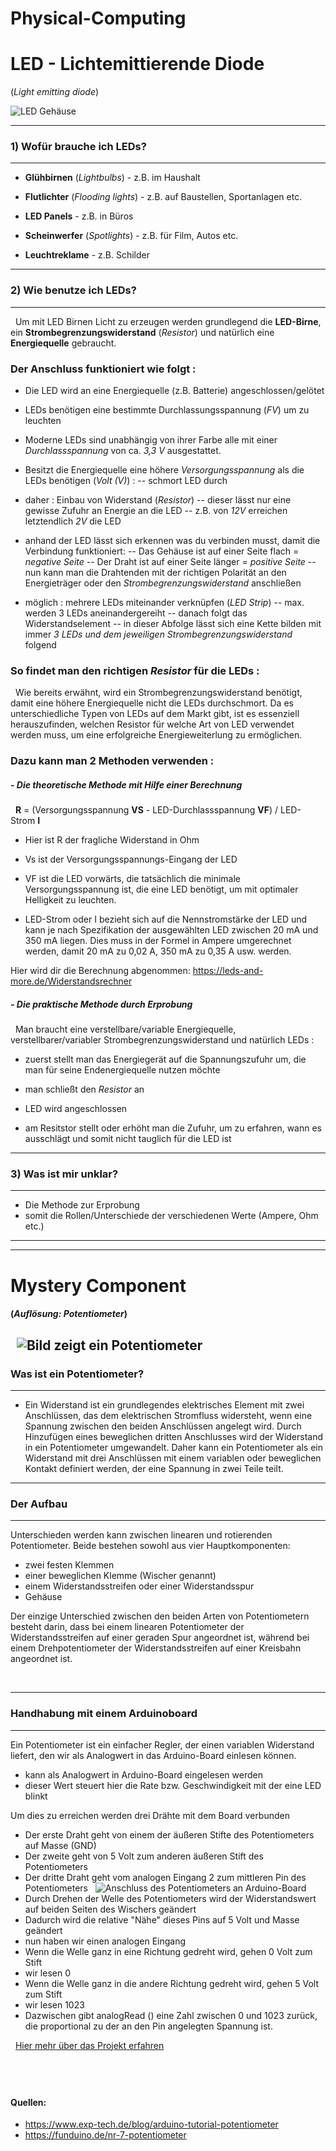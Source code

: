 # Physical-Computing

# LED - Lichtemittierende Diode
(*Light emitting diode*)
 &nbsp;
 
 ![LED Gehäuse](https://res.cloudinary.com/rsc/image/upload/b_rgb:FFFFFF,c_pad,dpr_1.0,f_auto,h_843,q_auto,w_1500/c_pad,h_843,w_1500/F2285988-01?pgw=1&pgwact=1)
 
---
### **1) Wofür brauche ich LEDs?**
---

- **Glühbirnen** (*Lightbulbs*) - z.B. im Haushalt

- **Flutlichter** (*Flooding lights*)  -  z.B. auf Baustellen, Sportanlagen etc.
- **LED Panels**  -  z.B. in Büros 
- **Scheinwerfer** (*Spotlights*)  -   z.B. für Film, Autos etc.
- **Leuchtreklame**  -  z.B. Schilder

---
### **2) Wie benutze ich LEDs?**
---
 &nbsp;
Um mit LED Birnen Licht zu erzeugen werden grundlegend die **LED-Birne**, ein **Strombegrenzungswiderstand** (*Resistor*) und natürlich eine **Energiequelle** gebraucht.

### Der Anschluss funktioniert wie folgt :


- Die LED wird an eine Energiequelle (z.B. Batterie) angeschlossen/gelötet

- LEDs benötigen eine bestimmte Durchlassungsspannung (*FV*) um zu leuchten
- Moderne LEDs sind unabhängig von ihrer Farbe alle mit einer *Durchlassspannung* von ca. *3,3 V* ausgestattet.
- Besitzt die Energiequelle eine höhere *Versorgungsspannung* als die LEDs benötigen (*Volt (V)*) :
-- schmort LED durch
- daher : Einbau von Widerstand (*Resistor*)
-- dieser lässt nur eine gewisse Zufuhr an Energie an die LED
-- z.B. von *12V* erreichen letztendlich *2V* die LED
- anhand der LED lässt sich erkennen was du verbinden musst, damit die Verbindung funktioniert:
-- Das Gehäuse ist auf einer Seite flach = *negative Seite*
-- Der Draht ist auf einer Seite länger = *positive Seite*
-- nun kann man die Drahtenden mit der richtigen Polarität an den Energieträger oder den *Strombegrenzungswiderstand* anschließen
- möglich : mehrere LEDs miteinander verknüpfen (*LED Strip*)
-- max. werden 3 LEDs aneinandergereiht
-- danach folgt das Widerstandselement
-- in dieser Abfolge lässt sich eine Kette bilden mit immer *3 LEDs und dem jeweiligen Strombegrenzungswiderstand* folgend

### So findet man den richtigen *Resistor* für die LEDs :
 &nbsp;
Wie bereits erwähnt, wird ein Strombegrenzungswiderstand benötigt, damit eine höhere Energiequelle nicht die LEDs durchschmort. Da es unterschiedliche Typen von LEDs auf dem Markt gibt, ist es essenziell herauszufinden, welchen Resistor für welche Art von LED verwendet werden muss, um eine erfolgreiche Energieweiterlung zu ermöglichen.
 &nbsp;

### Dazu kann man 2 Methoden verwenden :
##### - Die theoretische Methode mit Hilfe einer Berechnung
 &nbsp;
**R** = (Versorgungsspannung **VS** - LED-Durchlassspannung **VF**) / LED-Strom **I**
 &nbsp;
 - Hier ist R der fragliche Widerstand in Ohm

- Vs ist der Versorgungsspannungs-Eingang der LED
- VF ist die LED vorwärts, die tatsächlich die minimale Versorgungsspannung ist, die eine LED benötigt, um mit optimaler Helligkeit zu leuchten.
- LED-Strom oder I bezieht sich auf die Nennstromstärke der LED und kann je nach Spezifikation der ausgewählten LED zwischen 20 mA und 350 mA liegen. Dies muss in der Formel in Ampere umgerechnet werden, damit 20 mA zu 0,02 A, 350 mA zu 0,35 A usw. werden.

Hier wird dir die Berechnung abgenommen:
<https://leds-and-more.de/Widerstandsrechner>
 &nbsp;
##### - Die praktische Methode durch Erprobung
 &nbsp;
 Man braucht eine verstellbare/variable Energiequelle, verstellbarer/variabler Strombegrenzungswiderstand und natürlich LEDs :
 - zuerst stellt man das Energiegerät auf die Spannungszufuhr um, die man für seine Endenergiequelle nutzen möchte
 
- man schließt den *Resistor* an
- LED wird angeschlossen
- am Resitstor stellt oder erhöht man die Zufuhr, um zu erfahren, wann es ausschlägt und somit nicht tauglich für die LED ist 
 &nbsp;
---
### **3) Was ist mir unklar?**
---
- Die Methode zur Erprobung
- somit die Rollen/Unterschiede der verschiedenen Werte (Ampere, Ohm etc.)
 &nbsp;
 
 --- 
 ---

# Mystery Component
#### (*Auflösung: Potentiometer*)
 &nbsp;
![Bild zeigt ein Potentiometer](https://upload.wikimedia.org/wikipedia/commons/thumb/b/b5/Potentiometer.jpg/220px-Potentiometer.jpg)
 &nbsp;
---
### **Was ist ein Potentiometer?**
---
- Ein Widerstand ist ein grundlegendes elektrisches Element mit zwei Anschlüssen, das dem elektrischen Stromfluss widersteht, wenn eine Spannung zwischen den beiden Anschlüssen angelegt wird. Durch Hinzufügen eines beweglichen dritten Anschlusses wird der Widerstand in ein Potentiometer umgewandelt. Daher kann ein Potentiometer als ein Widerstand mit drei Anschlüssen mit einem variablen oder beweglichen Kontakt definiert werden, der eine Spannung in zwei Teile teilt.
 &nbsp;
---
### **Der Aufbau**
---

Unterschieden werden kann zwischen linearen und rotierenden Potentiometer. Beide bestehen sowohl aus vier Hauptkomponenten:

-  zwei festen Klemmen
-  einer beweglichen Klemme (Wischer genannt)
-  einem Widerstandsstreifen oder einer Widerstandsspur
-  Gehäuse

Der einzige Unterschied zwischen den beiden Arten von Potentiometern besteht darin, dass bei einem linearen Potentiometer der Widerstandsstreifen auf einer geraden Spur angeordnet ist, während bei einem Drehpotentiometer der Widerstandsstreifen auf einer Kreisbahn angeordnet ist.

 &nbsp;
 
 ---
### **Handhabung mit einem Arduinoboard**
---
Ein Potentiometer ist ein einfacher Regler, der einen variablen Widerstand liefert, den wir als Analogwert in das Arduino-Board einlesen können.

- kann als Analogwert in Arduino-Board eingelesen werden
- dieser Wert steuert hier die Rate bzw. Geschwindigkeit mit der eine LED blinkt

Um dies zu erreichen werden drei Drähte mit dem Board verbunden

- Der erste Draht geht von einem der äußeren Stifte des Potentiometers auf Masse (GND)
- Der zweite geht von 5 Volt zum anderen äußeren Stift des Potentiometers
- Der dritte Draht geht vom analogen Eingang 2 zum mittleren Pin des Potentiometers
 &nbsp;
![Anschluss des Potentiometers an Arduino-Board](https://www.exp-tech.de/media/image/39/a4/5b/xpotentiometer5c4f09d4098a5.jpg.pagespeed.ic.45UiUsDwnW.webp)
 &nbsp;
- Durch Drehen der Welle des Potentiometers wird der Widerstandswert auf beiden Seiten des Wischers geändert
- Dadurch wird die relative "Nähe" dieses Pins auf 5 Volt und Masse geändert
- nun haben wir einen analogen Eingang
- Wenn die Welle ganz in eine Richtung gedreht wird, gehen 0 Volt zum Stift
- wir lesen 0
- Wenn die Welle ganz in die andere Richtung gedreht wird, gehen 5 Volt zum Stift
- wir lesen 1023
- Dazwischen gibt analogRead () eine Zahl zwischen 0 und 1023 zurück, die proportional zu der an den Pin angelegten Spannung ist.

 &nbsp;
[Hier mehr über das Projekt erfahren](https://www.behance.net/gallery/17327583/Klangfarben?tracking_source=search_projects_recommended%7Cphysical%20computing)

 &nbsp;
---

#### Quellen:

- <https://www.exp-tech.de/blog/arduino-tutorial-potentiometer>
- <https://funduino.de/nr-7-potentiometer>
